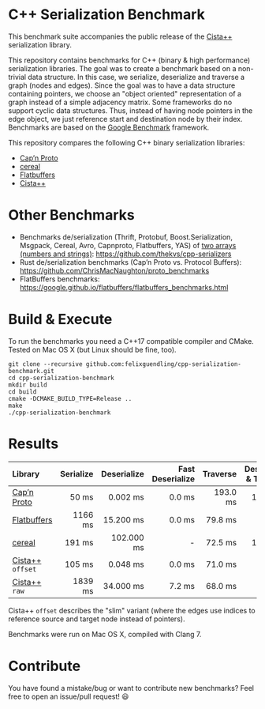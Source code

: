# C++ Serialization Benchmark

This benchmark suite accompanies the public release of the [Cista++](https://cista.rocks/) serialization library.

This repository contains benchmarks for C++ (binary & high performance) serialization libraries.
The goal was to create a benchmark based on a non-trivial data structure.
In this case, we serialize, deserialize and traverse a graph (nodes and edges).
Since the goal was to have a data structure containing pointers, we choose an "object oriented" representation of a graph instead of a simple adjacency matrix.
Some frameworks do no support cyclic data structures. Thus, instead of having node pointers in the edge object, we just reference start and destination node by their index.
Benchmarks are based on the [Google Benchmark](https://github.com/google/benchmark) framework.

This repository compares the following C++ binary serialization libraries:

  - [Cap’n Proto](https://capnproto.org/capnp-tool.html)
  - [cereal](https://uscilab.github.io/cereal/index.html)
  - [Flatbuffers](https://google.github.io/flatbuffers/)
  - [Cista++](https://cista.rocks/)


# Other Benchmarks

  - Benchmarks de/serialization (Thrift, Protobuf, Boost.Serialization, Msgpack, Cereal, Avro, Capnproto, Flatbuffers, YAS) of [two arrays (numbers and strings)](https://github.com/thekvs/cpp-serializers/blob/master/test.fbs): https://github.com/thekvs/cpp-serializers
  - Rust de/serialization benchmarks (Cap’n Proto vs. Protocol Buffers): https://github.com/ChrisMacNaughton/proto_benchmarks
  - FlatBuffers benchmarks: https://google.github.io/flatbuffers/flatbuffers_benchmarks.html


# Build & Execute

To run the benchmarks you need a C++17 compatible compiler and CMake. Tested on Mac OS X (but Linux should be fine, too).

    git clone --recursive github.com:felixguendling/cpp-serialization-benchmark.git
    cd cpp-serialization-benchmark
    mkdir build
    cd build
    cmake -DCMAKE_BUILD_TYPE=Release ..
    make
    ./cpp-serialization-benchmark


# Results

| Library                                                 | Serialize    | Deserialize   | Fast Deserialize | Traverse      | Deserialize & Traverse |    Size  |
| :---                                                    |         ---: |          ---: |             ---: |          ---: |                   ---: |       ---: |
| [Cap’n Proto](https://capnproto.org/capnp-tool.html)    |        50 ms |      0.002 ms |           0.0 ms |      193.0 ms |               193.0 ms |    26.1M |
| [Flatbuffers](https://google.github.io/flatbuffers/)    |      1166 ms |     15.200 ms |           0.0 ms |       79.8 ms |                80.3 ms |    32.5M |
| [cereal](https://uscilab.github.io/cereal/index.html)   |       191 ms |    102.000 ms |                - |       72.5 ms |               177.0 ms |    78.0M |
| [Cista++](https://cista.rocks/) `offset`                |       105 ms |      0.048 ms |           0.0 ms |       71.0 ms |                70.7 ms |    13.1M |
| [Cista++](https://cista.rocks/) `raw`                   |      1839 ms |     34.000 ms |           7.2 ms |       68.0 ms |                75.6 ms |    90.9M |

Cista++ `offset` describes the "slim" variant (where the edges use indices to reference source and target node instead of pointers).

Benchmarks were run on Mac OS X, compiled with Clang 7.

# Contribute

You have found a mistake/bug or want to contribute new benchmarks? Feel free to open an issue/pull request! :smiley:

